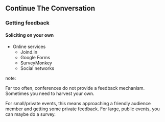 ## Continue The Conversation

### Getting feedback

#### Soliciting on your own

* Online services
  * Joind.in
  * Google Forms
  * SurveyMonkey
  * Social networks

note:

Far too often, conferences do not provide a feedback mechanism.  Sometimes you
need to harvest your own.

For small/private events, this means approaching a friendly audience member
and getting some private feedback.  For large, public events, you can maybe
do a survey.
